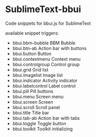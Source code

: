 SublimeText-bbui
================

Code snippets for bbui.js for SublimeText

available snippet triggers:

- bbui.bbm-bubble BBM Bubble
- bbui.btn-ab Action bar with buttons
- bbui.button Button
- bbui.contextmenu Context menu
- bbui.controlgroup Control group
- bbui.grid Grid list
- bbui.imagelist Image list
- bbui.indicator Activity indicator
- bbui.labelcontrol Label control
- bbui.pill Pill buttons
- bbui.menu Screen menu
- bbui.screen Screen
- bbui.scroll Scroll panel
- bbui.title Title bar
- bbui.tab-ab Action bar with tabs
- bbui.toggle Toggle button
- bbui.toolkit Toolkit initializing